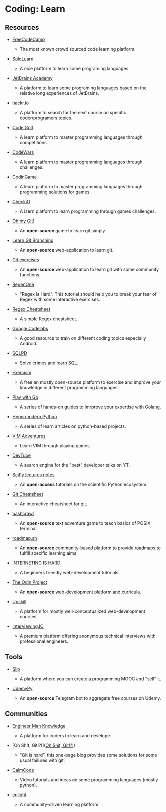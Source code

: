 # Coding: Learn

## Resources

* [FreeCodeCamp](https://www.freecodecamp.org)
  
   * The most known crowd sourced code learning platform.

* [SoloLearn](https://www.sololearn.com)
  
   - A nice platform to learn some programing languages.

* [JetBrains Academy](https://hyperskill.org/tracks)
  
   * A platform to learn some programing languages based on the relative long experiences of JetBrains.

* [hackr.io](https://hackr.io)
  
   - A platform to search for the next course on specific coder/programers topics.

* [Code Golf](https://codegolf.stackexchange.com)
  
   * A learn platform to master programming languages through competitions.

* [CodeWars](https://www.codewars.com)
  
   * A learn platform to master programming languages through challenges.

* [CodinGame](https://www.codingame.com)
  
   * A learn platform to master programming languages through programming solutions for games.

* [CheckiO](https://checkio.org)
  
   * A laern platform to learn programming through games challenges.

* [Oh my Git!](https://ohmygit.org)
  
   * An **open-source** game to learn git simply.

* [Learn Git Branching](https://learngitbranching.js.org)
  
   * An **open-source** web-application to learn git.

* [Git exercises](https://gitexercises.fracz.com)
  
   * An **open-source** web-application to learn git with some community functions.

* [RegenOne](https://regexone.com)
  
   * "Regex is Hard". This tutorial should help you to break your fear of Regex with some interactive exercises.

* [Regex Cheatsheet](https://ihateregex.io/cheatsheet)
  
   * A simple Regex cheatsheet.

* [Google Codelabs](https://codelabs.developers.google.com)
  
   * A good resource to train on different coding topics especially Android.

* [SQLPD](https://sqlpd.com)
  
   * Solve crimes and learn SQL.

* [Exercism](https://exercism.io)
  
   - A free an mostly open-source platform to exercise and improve your knowledge in different programming languages.

* [Play with Go](https://play-with-go.dev)
  
   - A series of hands-on guides to imrprove your expertise with Golang.

* [Hypermodern Python](https://cjolowicz.github.io/posts/hypermodern-python-01-setup)
  
   - A series of learn articles on python-based projects.

* [VIM Adventures](https://vim-adventures.com)
  
   - Learn VIM through playing games.

* [DevTube](https://dev.tube)
  
   - A search engine for the "best" developer talks on YT.

* [SciPy lectures notes](http://scipy-lectures.org)
  
   * An **open-access** tutorials on the scientific Python ecosystem.

* [Git Cheatsheet](http://www.ndpsoftware.com/git-cheatsheet.html)
  
   * An interactive cheatsheet for git.

* [bashcrawl](https://gitlab.com/slackermedia/bashcrawl)
  
   * An **open-source** text adventure game to teach basics of POSIX terminal.

* [roadmap.sh](https://roadmap.sh)
  
   * An **open-source** community-based platform to provide roadmaps to fulfill specific learning aims.

* [INTERNETING IS HARD](https://www.internetingishard.com)
  
   * A beginners friendly web-development tutorials.

* [The Odin Project](https://www.theodinproject.com)
  
   - An **open-source** web-development platform and curricula.

* [Upskill](https://upskillcourses.com)
  
   * A platform for mostly well-conceptualized web-development courses.

* [Interviewing.IO](https://interviewing.io)
  
   * A premium platform offering anonymous technical interviews with professional engineers.

## Tools

- [Slip](https://www.slip.so)
  
   - A platform where you can create a programming MOOC and "sell" it.

- [UdemyPy](https://github.com/dylannalex/UdemyPy)
  
   - An **open-source** Telegram bot to aggregate free courses on Udemy.

## Communities

* [Engineer Man Knowledge](https://emkc.org)
  
   * A platform for coders to learn and develope. 

* [Oh Sh!t, Git!?!]([Oh Shit, Git!?!](https://ohshitgit.com))
  
   - "Git is hard", this one-page blog provides some solutions for some usual failures with git.

* [CalmCode](https://calmcode.io)
  
   * Video tutorials and ideas on some programming languages (mostly python).

* [enlight](https://enlight.nyc)
  
   * A community-driven learning platform.
